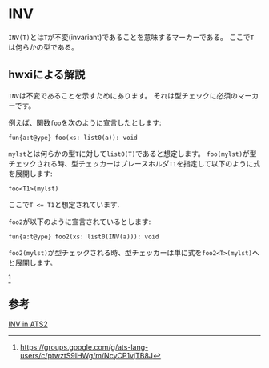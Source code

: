 # INV

`INV(T)`とは`T`が不変(invariant)であることを意味するマーカーである。
ここで`T`は何らかの型である。

## hwxiによる解説

`INV`は不変であることを示すためにあります。
それは型チェックに必須のマーカーです。

例えば、関数`foo`を次のように宣言したとします:

    fun{a:t@ype} foo(xs: list0(a)): void

`mylst`とは何らかの型`T`に対して`list0(T)`であると想定します。
`foo(mylst)`が型チェックされる時、型チェッカーはプレースホルダ`T1`を指定して以下のように式を展開します:

    foo<T1>(mylst)

ここで`T <= T1`と想定されています.

`foo2`が以下のように宣言されているとします:

    fun{a:t@ype} foo2(xs: list0(INV(a))): void

`foo2(mylst)`が型チェックされる時、型チェッカーは単に式を`foo2<T>(mylst)`へと展開します。

[^原文]

## 参考

[INV in ATS2](https://groups.google.com/g/ats-lang-users/c/ptwztS9IHWg)

[^原文]: https://groups.google.com/g/ats-lang-users/c/ptwztS9IHWg/m/NcyCP1vjTB8J

